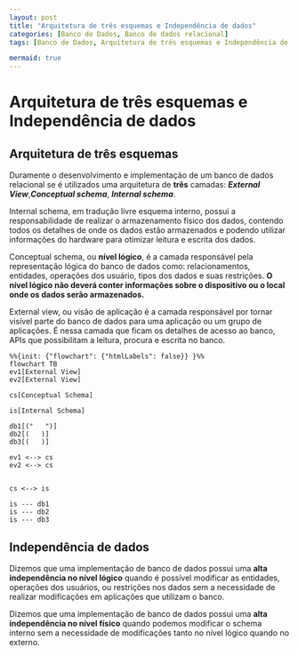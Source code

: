 ```yaml
---
layout: post
title: "Arquitetura de três esquemas e Independência de dados"
categories: [Banco de Dados, Banco de dados relacional]
tags: [Banco de Dados, Arquitetura de três esquemas e Independência de dados]

mermaid: true
---
```


# Arquitetura de três esquemas e Independência de dados

## Arquitetura de três esquemas

Duramente o desenvolvimento e implementação de um banco de dados relacional se é utilizados uma arquitetura de **três** camadas: ***External View***,***Conceptual schema***,
***Internal schema***.

Internal schema, em tradução livre esquema interno, possui a responsabilidade de realizar o armazenamento físico dos dados, contendo todos os detalhes de
onde os dados estão armazenados e podendo utilizar informações do hardware para otimizar leitura e escrita dos dados.

Conceptual schema, ou **nível lógico**, é a camada responsável pela representação lógica do banco de dados como: relacionamentos, entidades, operações dos usuário, tipos dos dados e
suas restrições. **O nível lógico não deverá conter informações sobre o dispositivo ou o local onde os dados serão armazenados.**

External view, ou visão de aplicação é a camada responsável por tornar visível parte do banco de dados para uma aplicação ou um grupo de aplicações. É nessa camada que ficam os
detalhes de acesso ao banco, APIs que possibilitam a leitura, procura e escrita no banco.


```mermaid 
%%{init: {"flowchart": {"htmlLabels": false}} }%%
flowchart TB
ev1[External View]
ev2[External View]

cs[Conceptual Schema]

is[Internal Schema]

db1[("   ")]
db2[(   )]
db3[(   )]

ev1 <--> cs
ev2 <--> cs


cs <--> is

is --- db1
is --- db2
is --- db3

```


## Independência de dados

Dizemos que uma implementação de banco de dados possui uma **alta independência no nível lógico** quando é possível modificar as entidades, operações dos usuários, ou restrições nos
dados sem a necessidade de realizar modificações em aplicações que utilizam o banco. 

Dizemos que uma implementação de banco de dados possui uma **alta independência no nível físico** quando podemos modificar o schema interno sem a necessidade de modificações tanto
no nível lógico quando no externo.
